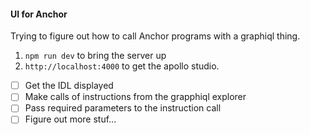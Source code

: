#### UI for Anchor

Trying to figure out how to call Anchor programs with a graphiql thing.

1. `npm run dev` to bring the server up
2. `http://localhost:4000` to get the apollo studio.

- [ ] Get the IDL displayed
- [ ] Make calls of instructions from the grapphiql explorer
- [ ] Pass required parameters to the instruction call
- [ ] Figure out more stuf...